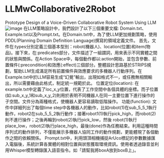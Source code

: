 # LLMwCollaborative2Robot
 Prototype Design of a Voice-Driven Collaborative Robot System Using LLM
![image](https://github.com/user-attachments/assets/c36b18b0-e051-445e-bd65-31edc820a62e)
在LLM策略設計中，我們設計了以下三個重要文檔: Domain.txt、Example.txt以及Prompt.txt。在Domain.txt中，為了使LLM更加規劃策略，使用PDDL(Planning Domain Definition Language)撰寫的領域定義文件。
    首先，文件在:types分別定義三個基本型別：robot(機器人)、location(位置)和item(物品)。接下來，在:predicates部分，文件描述了一組謂詞，用來表示不同實體之間的狀態與關係。在Action Space中，每個動作都以:action開始，並包含參數、前置條件(:precondition)和效應(:effect)三個部分。整體設計思路基於STRIPS規劃，幫助LLM生成滿足所有前置條件與效應要求的多機器人行動序列。在Example.txt中於LLM容易生成“幻覺”輸出，出現如格式不一，或任務無相關輸出，所以需要藉由此格式，制定統一規範於此。
位置定位(location):
    在example.txt中定義了loc_x_y位置，代表了工作空間中各個具體的座標。而子位置(如:sub_x_y_1和sub_x_y_2)則用於表明不同機器人在同一主要位置下進行操作的子空間。文件分為兩種格式，使機器人更容易讀取低階操作。
功能(function):
    文件中詳細列出了每個time step中各機器人的動作，比如robot(1)在sub_5_5_1執行動作，robot2在sub_5_5_2執行動作；接著robot1(1)執行pick_high，而robot(2)則不進行操作；之後再輪到robot(2)執行pick_low，然後 robot(1)執行place_low，robot(2)執行place_high，最後(done)作為任務結束。利用這種時間序列式的動作排列，不僅能展示多機器人協同工作的動作規劃，更能體現了各個動作之間的依賴關係。
    Prompt.txt中，利用頭頂相機捕捉ArUco標記的參數數據匯入電腦後，系統計算各實體的相對位置與狀態獲取環境資訊。使用者透過錄音並利用Whisper模型轉錄匯入語音指令。如「請幫我將boxA放到boxB上」。
